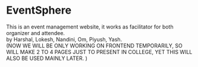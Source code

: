 # EventSphere
This is an event management website, it works as facilitator for both organizer and attendee.
<br>
by Harshal, Lokesh, Nandini, Om, Piyush, Yash.<br>
(NOW WE WILL BE ONLY WORKING ON FRONTEND TEMPORARILY, SO WILL MAKE 2 TO 4 PAGES JUST TO PRESENT IN COLLEGE, YET THIS WILL ALSO BE USED MAINLY LATER. )
